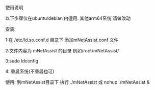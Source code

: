 使用说明
  
  以下步骤仅在ubuntu/debian 内适用. 其他arm64系统 请做改动
  
安装:

1:在  /etc/ld.so.conf.d  目录下 添加mNetAssist.conf 文件

2:文件内容为 mNetAssist 的目录 例如/root/mNetAssist/

3:sudo ldconfig

4: 重启系统(不重启也可)


使用:
到mNetAssist目录下  执行 ./mNetAssist 或 nohup ./mNetAssist &
